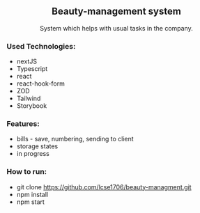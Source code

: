 <h2 align='center'>Beauty-management system</h2>

<p align='center'>System which helps with usual tasks in the company.</p>

<h3>Used Technologies:</h3>

- nextJS
- Typescript
- react
- react-hook-form
- ZOD
- Tailwind
- Storybook

<h3>Features:</h3>

- bills - save, numbering, sending to client
- storage states
- in progress

<h3>How to run:</h3>

- git clone https://github.com/lcse1706/beauty-managment.git
- npm install
- npm start
